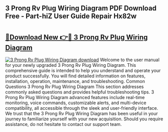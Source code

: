 ## 3 Prong Rv Plug Wiring Diagram PDF Download Free - Part-hiZ User Guide Repair Hx82w

# <h2><a href="http://dfjejrg.blite.top/?on=3+Prong+Rv+Plug+Wiring+Diagram">🔗Download New 👉🔴 3 Prong Rv Plug Wiring Diagram</a></h2>

[![3 Prong Rv Plug Wiring Diagram download](https://i.imgur.com/lujVjoI.png)](http://dfjejrg.blite.top/?on=3+Prong+Rv+Plug+Wiring+Diagram)
Welcome to the user manual for your newly upgraded 3 Prong Rv Plug Wiring Diagram. This comprehensive guide is intended to help you understand and operate your product successfully. You will find detailed information on features, installation, operation, maintenance, and troubleshooting. Common Questions 3 Prong Rv Plug Wiring Diagram This section addresses commonly asked questions and provides helpful troubleshooting tips. 3 Prong Rv Plug Wiring Diagram advanced features include real-time monitoring, voice commands, customizable alerts, and multi-device compatibility, all accessible through the sleek and user-friendly interface. We trust that the 3 Prong Rv Plug Wiring Diagram has been useful in your journey to familiarize yourself with your new acquisition. Should you require assistance, do not hesitate to contact our support team.
